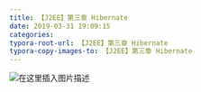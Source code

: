 ```yaml
---
title: 【J2EE】第三章 Hibernate
date: 2019-03-31 19:09:15
categories:
typora-root-url: 【J2EE】第三章 Hibernate
typora-copy-images-to: 【J2EE】第三章 Hibernate
---
```


![在这里插入图片描述](assets/undefined)
